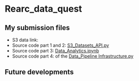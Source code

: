 # Rearc_data_quest

## My submission files
- S3 data link:
- Source code part 1 and 2: [S3_Datasets_API.py](https://github.com/JMOriggi/Rearc_data_quest/blob/main/S3_Datasets_API.py)
- Source code part 3: [Data_Analytics.ipynb](https://github.com/JMOriggi/Rearc_data_quest/blob/main/Part3_Data_Analytics.ipynb) 
- Source code part 4: of the  [Data_Pipeline Infrastructure.py](https://github.com/JMOriggi/Rearc_data_quest/blob/main/Part3_Data_Analytics.ipynb) 


## Future developments

